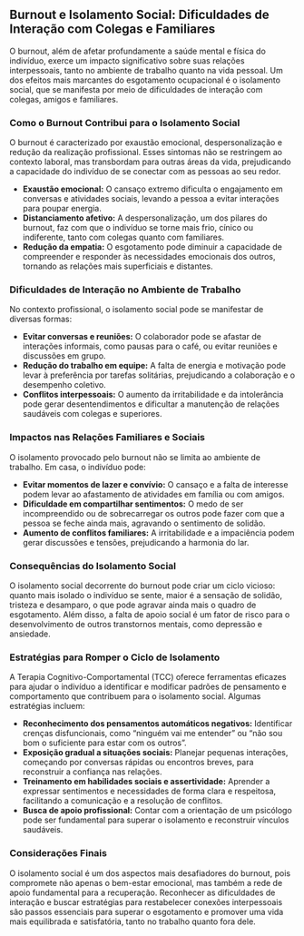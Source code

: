 
## Burnout e Isolamento Social: Dificuldades de Interação com Colegas e Familiares

O burnout, além de afetar profundamente a saúde mental e física do indivíduo, exerce um impacto significativo sobre suas relações interpessoais, tanto no ambiente de trabalho quanto na vida pessoal. Um dos efeitos mais marcantes do esgotamento ocupacional é o isolamento social, que se manifesta por meio de dificuldades de interação com colegas, amigos e familiares.

### Como o Burnout Contribui para o Isolamento Social

O burnout é caracterizado por exaustão emocional, despersonalização e redução da realização profissional. Esses sintomas não se restringem ao contexto laboral, mas transbordam para outras áreas da vida, prejudicando a capacidade do indivíduo de se conectar com as pessoas ao seu redor.

- **Exaustão emocional:** O cansaço extremo dificulta o engajamento em conversas e atividades sociais, levando a pessoa a evitar interações para poupar energia.
- **Distanciamento afetivo:** A despersonalização, um dos pilares do burnout, faz com que o indivíduo se torne mais frio, cínico ou indiferente, tanto com colegas quanto com familiares.
- **Redução da empatia:** O esgotamento pode diminuir a capacidade de compreender e responder às necessidades emocionais dos outros, tornando as relações mais superficiais e distantes.

### Dificuldades de Interação no Ambiente de Trabalho

No contexto profissional, o isolamento social pode se manifestar de diversas formas:

- **Evitar conversas e reuniões:** O colaborador pode se afastar de interações informais, como pausas para o café, ou evitar reuniões e discussões em grupo.
- **Redução do trabalho em equipe:** A falta de energia e motivação pode levar à preferência por tarefas solitárias, prejudicando a colaboração e o desempenho coletivo.
- **Conflitos interpessoais:** O aumento da irritabilidade e da intolerância pode gerar desentendimentos e dificultar a manutenção de relações saudáveis com colegas e superiores.

### Impactos nas Relações Familiares e Sociais

O isolamento provocado pelo burnout não se limita ao ambiente de trabalho. Em casa, o indivíduo pode:

- **Evitar momentos de lazer e convívio:** O cansaço e a falta de interesse podem levar ao afastamento de atividades em família ou com amigos.
- **Dificuldade em compartilhar sentimentos:** O medo de ser incompreendido ou de sobrecarregar os outros pode fazer com que a pessoa se feche ainda mais, agravando o sentimento de solidão.
- **Aumento de conflitos familiares:** A irritabilidade e a impaciência podem gerar discussões e tensões, prejudicando a harmonia do lar.

### Consequências do Isolamento Social

O isolamento social decorrente do burnout pode criar um ciclo vicioso: quanto mais isolado o indivíduo se sente, maior é a sensação de solidão, tristeza e desamparo, o que pode agravar ainda mais o quadro de esgotamento. Além disso, a falta de apoio social é um fator de risco para o desenvolvimento de outros transtornos mentais, como depressão e ansiedade.

### Estratégias para Romper o Ciclo de Isolamento

A Terapia Cognitivo-Comportamental (TCC) oferece ferramentas eficazes para ajudar o indivíduo a identificar e modificar padrões de pensamento e comportamento que contribuem para o isolamento social. Algumas estratégias incluem:

- **Reconhecimento dos pensamentos automáticos negativos:** Identificar crenças disfuncionais, como “ninguém vai me entender” ou “não sou bom o suficiente para estar com os outros”.
- **Exposição gradual a situações sociais:** Planejar pequenas interações, começando por conversas rápidas ou encontros breves, para reconstruir a confiança nas relações.
- **Treinamento em habilidades sociais e assertividade:** Aprender a expressar sentimentos e necessidades de forma clara e respeitosa, facilitando a comunicação e a resolução de conflitos.
- **Busca de apoio profissional:** Contar com a orientação de um psicólogo pode ser fundamental para superar o isolamento e reconstruir vínculos saudáveis.

### Considerações Finais

O isolamento social é um dos aspectos mais desafiadores do burnout, pois compromete não apenas o bem-estar emocional, mas também a rede de apoio fundamental para a recuperação. Reconhecer as dificuldades de interação e buscar estratégias para restabelecer conexões interpessoais são passos essenciais para superar o esgotamento e promover uma vida mais equilibrada e satisfatória, tanto no trabalho quanto fora dele.
```
